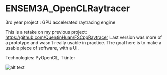 # ENSEM3A_OpenCLRaytracer
3rd year project : GPU accelerated raytracing engine

This is a retake on my previous project: https://github.com/QuentinHuan/FSCppRaytracer
Last version was more of a prototype and wasn't really usable in practice. The goal here is to make a usable piece of software, with a UI.

Technologies: PyOpenCL, Tkinter

![alt text](https://i.imgur.com/lKogRMY.png)
